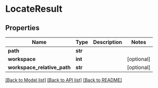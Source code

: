 # LocateResult

## Properties

Name | Type | Description | Notes
------------ | ------------- | ------------- | -------------
**path** | **str** |  | 
**workspace** | **int** |  | [optional] 
**workspace_relative_path** | **str** |  | [optional] 

[[Back to Model list]](../#documentation-for-models) [[Back to API list]](../#documentation-for-api-endpoints) [[Back to README]](../)


